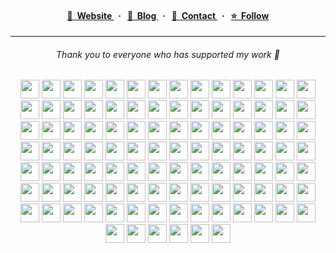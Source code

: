 <h4 align="center">
  <a href="https://hirok.io">
    👤&nbsp;&nbsp;Website
  </a>&nbsp;&nbsp;·&nbsp;&nbsp;

  <a href="https://hirok.io/posts">
    📖&nbsp;&nbsp;Blog
  </a>&nbsp;&nbsp;·&nbsp;&nbsp;
  
  <a href="https://hirok.io/contact">
    💬&nbsp;&nbsp;Contact
  </a>&nbsp;&nbsp;·&nbsp;&nbsp;

  <a href="https://x.com/privatenumbr">
    ⭐️&nbsp;&nbsp;Follow
  </a>
</h4>

<hr>

<h6 align="center">Thank you to everyone who has supported my work 💞</h6>
<!-- sponsors:start --><p align="center"><a href="https://github.com/afilio-de" title="afilio-de"><img src="https://github.com/afilio-de.png?size=60" width="30"></a> <a href="https://github.com/thnxdev" title="thnxdev"><img src="https://github.com/thnxdev.png?size=60" width="30"></a> <a href="https://github.com/schoolhouse-world" title="schoolhouse-world"><img src="https://github.com/schoolhouse-world.png?size=60" width="30"></a> <a href="https://github.com/denelop" title="denelop"><img src="https://github.com/denelop.png?size=60" width="30"></a> <a href="https://github.com/microsoft" title="microsoft"><img src="https://github.com/microsoft.png?size=60" width="30"></a> <a href="https://github.com/badrap" title="badrap"><img src="https://github.com/badrap.png?size=60" width="30"></a> <a href="https://github.com/roboflow" title="roboflow"><img src="https://github.com/roboflow.png?size=60" width="30"></a> <a href="https://github.com/typed-rocks" title="typed-rocks"><img src="https://github.com/typed-rocks.png?size=60" width="30"></a> <a href="https://github.com/webdriverio" title="webdriverio"><img src="https://github.com/webdriverio.png?size=60" width="30"></a> <a href="https://github.com/prisma" title="prisma"><img src="https://github.com/prisma.png?size=60" width="30"></a> <a href="https://github.com/omanderconsulting" title="omanderconsulting"><img src="https://github.com/omanderconsulting.png?size=60" width="30"></a> <a href="https://github.com/syntaxfm" title="syntaxfm"><img src="https://github.com/syntaxfm.png?size=60" width="30"></a> <a href="https://github.com/endearhq" title="endearhq"><img src="https://github.com/endearhq.png?size=60" width="30"></a> <a href="https://github.com/sentdm" title="sentdm"><img src="https://github.com/sentdm.png?size=60" width="30"></a> <a href="https://github.com/sevalla-hosting" title="sevalla-hosting"><img src="https://github.com/sevalla-hosting.png?size=60" width="30"></a> <a href="https://github.com/orochi-network" title="orochi-network"><img src="https://github.com/orochi-network.png?size=60" width="30"></a> <a href="https://github.com/Nutlope" title="Nutlope"><img src="https://github.com/Nutlope.png?size=60" width="30"></a> <a href="https://github.com/grikomsn" title="grikomsn"><img src="https://github.com/grikomsn.png?size=60" width="30"></a> <a href="https://github.com/talentlessguy" title="talentlessguy"><img src="https://github.com/talentlessguy.png?size=60" width="30"></a> <a href="https://github.com/matheuspiaui" title="matheuspiaui"><img src="https://github.com/matheuspiaui.png?size=60" width="30"></a> <a href="https://github.com/Oksydan" title="Oksydan"><img src="https://github.com/Oksydan.png?size=60" width="30"></a> <a href="https://github.com/fspoettel" title="fspoettel"><img src="https://github.com/fspoettel.png?size=60" width="30"></a> <a href="https://github.com/remorses" title="remorses"><img src="https://github.com/remorses.png?size=60" width="30"></a> <a href="https://github.com/yazinsai" title="yazinsai"><img src="https://github.com/yazinsai.png?size=60" width="30"></a> <a href="https://github.com/antfu" title="antfu"><img src="https://github.com/antfu.png?size=60" width="30"></a> <a href="https://github.com/danielpza" title="danielpza"><img src="https://github.com/danielpza.png?size=60" width="30"></a> <a href="https://github.com/SimYunSup" title="SimYunSup"><img src="https://github.com/SimYunSup.png?size=60" width="30"></a> <a href="https://github.com/webpro" title="webpro"><img src="https://github.com/webpro.png?size=60" width="30"></a> <a href="https://github.com/stephenh" title="stephenh"><img src="https://github.com/stephenh.png?size=60" width="30"></a> <a href="https://github.com/kubijo" title="kubijo"><img src="https://github.com/kubijo.png?size=60" width="30"></a> <a href="https://github.com/tvup" title="tvup"><img src="https://github.com/tvup.png?size=60" width="30"></a> <a href="https://github.com/nwalters512" title="nwalters512"><img src="https://github.com/nwalters512.png?size=60" width="30"></a> <a href="https://github.com/divmgl" title="divmgl"><img src="https://github.com/divmgl.png?size=60" width="30"></a> <a href="https://github.com/joshuatz" title="joshuatz"><img src="https://github.com/joshuatz.png?size=60" width="30"></a> <a href="https://github.com/Vages" title="Vages"><img src="https://github.com/Vages.png?size=60" width="30"></a> <a href="https://github.com/AnandChowdhary" title="AnandChowdhary"><img src="https://github.com/AnandChowdhary.png?size=60" width="30"></a> <a href="https://github.com/alexn-s" title="alexn-s"><img src="https://github.com/alexn-s.png?size=60" width="30"></a> <a href="https://github.com/andriyor" title="andriyor"><img src="https://github.com/andriyor.png?size=60" width="30"></a> <a href="https://github.com/zaripych" title="zaripych"><img src="https://github.com/zaripych.png?size=60" width="30"></a> <a href="https://github.com/KemingHe" title="KemingHe"><img src="https://github.com/KemingHe.png?size=60" width="30"></a> <a href="https://github.com/piquark6046" title="piquark6046"><img src="https://github.com/piquark6046.png?size=60" width="30"></a> <a href="https://github.com/hosht" title="hosht"><img src="https://github.com/hosht.png?size=60" width="30"></a> <a href="https://github.com/transitive-bullshit" title="transitive-bullshit"><img src="https://github.com/transitive-bullshit.png?size=60" width="30"></a> <a href="https://github.com/raquentin" title="raquentin"><img src="https://github.com/raquentin.png?size=60" width="30"></a> <a href="https://github.com/fisschl" title="fisschl"><img src="https://github.com/fisschl.png?size=60" width="30"></a> <a href="https://github.com/brc-dd" title="brc-dd"><img src="https://github.com/brc-dd.png?size=60" width="30"></a> <a href="https://github.com/adamsuskin" title="adamsuskin"><img src="https://github.com/adamsuskin.png?size=60" width="30"></a> <a href="https://github.com/noxify" title="noxify"><img src="https://github.com/noxify.png?size=60" width="30"></a> <a href="https://github.com/typeofweb" title="typeofweb"><img src="https://github.com/typeofweb.png?size=60" width="30"></a> <a href="https://github.com/ai" title="ai"><img src="https://github.com/ai.png?size=60" width="30"></a> <a href="https://github.com/alcuadrado" title="alcuadrado"><img src="https://github.com/alcuadrado.png?size=60" width="30"></a> <a href="https://github.com/gajus" title="gajus"><img src="https://github.com/gajus.png?size=60" width="30"></a> <a href="https://github.com/kaissalha" title="kaissalha"><img src="https://github.com/kaissalha.png?size=60" width="30"></a> <a href="https://github.com/niklasschloegel" title="niklasschloegel"><img src="https://github.com/niklasschloegel.png?size=60" width="30"></a> <a href="https://github.com/sintanial" title="sintanial"><img src="https://github.com/sintanial.png?size=60" width="30"></a> <a href="https://github.com/coderbyheart" title="coderbyheart"><img src="https://github.com/coderbyheart.png?size=60" width="30"></a> <a href="https://github.com/acelaya" title="acelaya"><img src="https://github.com/acelaya.png?size=60" width="30"></a> <a href="https://github.com/aoede3" title="aoede3"><img src="https://github.com/aoede3.png?size=60" width="30"></a> <a href="https://github.com/marvson" title="marvson"><img src="https://github.com/marvson.png?size=60" width="30"></a> <a href="https://github.com/simonplend" title="simonplend"><img src="https://github.com/simonplend.png?size=60" width="30"></a> <a href="https://github.com/fdebef" title="fdebef"><img src="https://github.com/fdebef.png?size=60" width="30"></a> <a href="https://github.com/nknapp" title="nknapp"><img src="https://github.com/nknapp.png?size=60" width="30"></a> <a href="https://github.com/mnaoumov" title="mnaoumov"><img src="https://github.com/mnaoumov.png?size=60" width="30"></a> <a href="https://github.com/baltpeter" title="baltpeter"><img src="https://github.com/baltpeter.png?size=60" width="30"></a> <a href="https://github.com/eavichay" title="eavichay"><img src="https://github.com/eavichay.png?size=60" width="30"></a> <a href="https://github.com/pwn-0x309" title="pwn-0x309"><img src="https://github.com/pwn-0x309.png?size=60" width="30"></a> <a href="https://github.com/mmkal" title="mmkal"><img src="https://github.com/mmkal.png?size=60" width="30"></a> <a href="https://github.com/pseudobun" title="pseudobun"><img src="https://github.com/pseudobun.png?size=60" width="30"></a> <a href="https://github.com/znck" title="znck"><img src="https://github.com/znck.png?size=60" width="30"></a> <a href="https://github.com/thomasballinger" title="thomasballinger"><img src="https://github.com/thomasballinger.png?size=60" width="30"></a> <a href="https://github.com/lacolaco" title="lacolaco"><img src="https://github.com/lacolaco.png?size=60" width="30"></a> <a href="https://github.com/eai04191" title="eai04191"><img src="https://github.com/eai04191.png?size=60" width="30"></a> <a href="https://github.com/dansalias" title="dansalias"><img src="https://github.com/dansalias.png?size=60" width="30"></a> <a href="https://github.com/siketyan" title="siketyan"><img src="https://github.com/siketyan.png?size=60" width="30"></a> <a href="https://github.com/votrungquan1999" title="votrungquan1999"><img src="https://github.com/votrungquan1999.png?size=60" width="30"></a> <a href="https://github.com/dlants" title="dlants"><img src="https://github.com/dlants.png?size=60" width="30"></a> <a href="https://github.com/legitleavitt" title="legitleavitt"><img src="https://github.com/legitleavitt.png?size=60" width="30"></a> <a href="https://github.com/electrovir" title="electrovir"><img src="https://github.com/electrovir.png?size=60" width="30"></a> <a href="https://github.com/wellwelwel" title="wellwelwel"><img src="https://github.com/wellwelwel.png?size=60" width="30"></a> <a href="https://github.com/poupalov" title="poupalov"><img src="https://github.com/poupalov.png?size=60" width="30"></a> <a href="https://github.com/kiriDevs" title="kiriDevs"><img src="https://github.com/kiriDevs.png?size=60" width="30"></a> <a href="https://github.com/MrDeatHHH" title="MrDeatHHH"><img src="https://github.com/MrDeatHHH.png?size=60" width="30"></a> <a href="https://github.com/druspencer" title="druspencer"><img src="https://github.com/druspencer.png?size=60" width="30"></a> <a href="https://github.com/shannonwells" title="shannonwells"><img src="https://github.com/shannonwells.png?size=60" width="30"></a> <a href="https://github.com/ex3ndr" title="ex3ndr"><img src="https://github.com/ex3ndr.png?size=60" width="30"></a> <a href="https://github.com/kingston" title="kingston"><img src="https://github.com/kingston.png?size=60" width="30"></a> <a href="https://github.com/digitalmio" title="digitalmio"><img src="https://github.com/digitalmio.png?size=60" width="30"></a> <a href="https://github.com/sapphi-red" title="sapphi-red"><img src="https://github.com/sapphi-red.png?size=60" width="30"></a> <a href="https://github.com/maorleger" title="maorleger"><img src="https://github.com/maorleger.png?size=60" width="30"></a> <a href="https://github.com/JaavierR" title="JaavierR"><img src="https://github.com/JaavierR.png?size=60" width="30"></a> <a href="https://github.com/jahands" title="jahands"><img src="https://github.com/jahands.png?size=60" width="30"></a> <a href="https://github.com/lpgera" title="lpgera"><img src="https://github.com/lpgera.png?size=60" width="30"></a> <a href="https://github.com/wjthieme" title="wjthieme"><img src="https://github.com/wjthieme.png?size=60" width="30"></a> <a href="https://github.com/francisu" title="francisu"><img src="https://github.com/francisu.png?size=60" width="30"></a> <a href="https://github.com/shadiflo" title="shadiflo"><img src="https://github.com/shadiflo.png?size=60" width="30"></a> <a href="https://github.com/itorisaias" title="itorisaias"><img src="https://github.com/itorisaias.png?size=60" width="30"></a> <a href="https://github.com/DarkGL" title="DarkGL"><img src="https://github.com/DarkGL.png?size=60" width="30"></a> <a href="https://github.com/hyoban" title="hyoban"><img src="https://github.com/hyoban.png?size=60" width="30"></a> <a href="https://github.com/aaronjsutton" title="aaronjsutton"><img src="https://github.com/aaronjsutton.png?size=60" width="30"></a> <a href="https://github.com/illarionvk" title="illarionvk"><img src="https://github.com/illarionvk.png?size=60" width="30"></a> <a href="https://github.com/itaisatati" title="itaisatati"><img src="https://github.com/itaisatati.png?size=60" width="30"></a> <a href="https://github.com/cylewaitforit" title="cylewaitforit"><img src="https://github.com/cylewaitforit.png?size=60" width="30"></a> <a href="https://github.com/toddiuszho" title="toddiuszho"><img src="https://github.com/toddiuszho.png?size=60" width="30"></a> <a href="https://github.com/casheeeewnuts" title="casheeeewnuts"><img src="https://github.com/casheeeewnuts.png?size=60" width="30"></a></p><!-- sponsors:end -->
